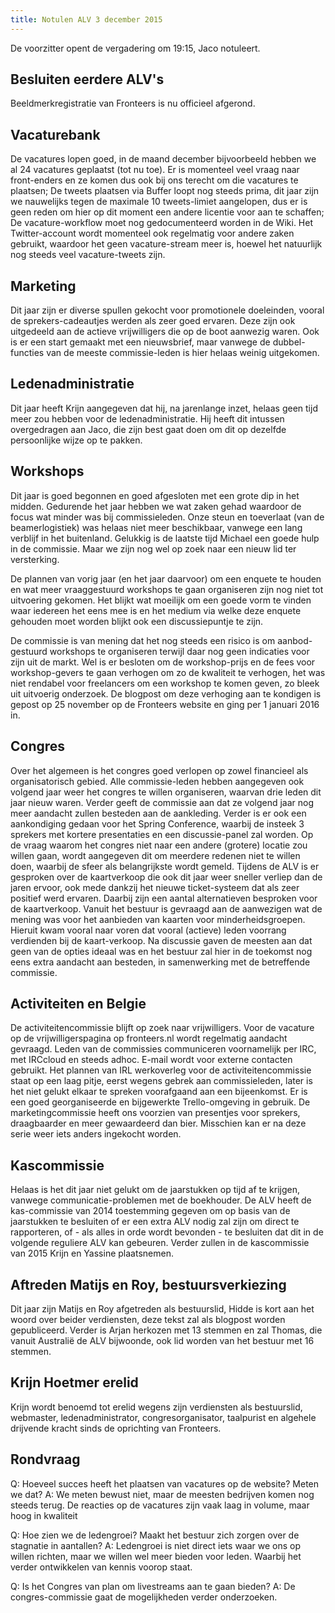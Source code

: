 ```yaml
---
title: Notulen ALV 3 december 2015
---
```


De voorzitter opent de vergadering om 19:15, Jaco notuleert.

## Besluiten eerdere ALV's

Beeldmerkregistratie van Fronteers is nu officieel afgerond.

## Vacaturebank

De vacatures lopen goed, in de maand december bijvoorbeeld hebben we al 24 vacatures geplaatst (tot nu toe). Er is momenteel veel vraag naar front-enders en ze komen dus ook bij ons terecht om die vacatures te plaatsen;
De tweets plaatsen via Buffer loopt nog steeds prima, dit jaar zijn we nauwelijks tegen de maximale 10 tweets-limiet aangelopen, dus er is geen reden om hier op dit moment een andere licentie voor aan te schaffen;
De vacature-workflow moet nog gedocumenteerd worden in de Wiki. Het Twitter-account wordt momenteel ook regelmatig voor andere zaken gebruikt, waardoor het geen vacature-stream meer is, hoewel het natuurlijk nog steeds veel vacature-tweets zijn.

## Marketing

Dit jaar zijn er diverse spullen gekocht voor promotionele doeleinden, vooral de sprekers-cadeautjes werden als zeer goed ervaren. Deze zijn ook uitgedeeld aan de actieve vrijwilligers die op de boot aanwezig waren. Ook is er een start gemaakt met een nieuwsbrief, maar vanwege de dubbel-functies van de meeste commissie-leden is hier helaas weinig uitgekomen.

## Ledenadministratie

Dit jaar heeft Krijn aangegeven dat hij, na jarenlange inzet, helaas geen tijd meer zou hebben voor de ledenadministratie. Hij heeft dit intussen overgedragen aan Jaco, die zijn best gaat doen om dit op dezelfde persoonlijke wijze op te pakken.

## Workshops

Dit jaar is goed begonnen en goed afgesloten met een grote dip in het midden. Gedurende het jaar hebben we wat zaken gehad waardoor de focus wat minder was bij commissieleden. Onze steun en toeverlaat (van de beamerlogistiek) was helaas niet meer beschikbaar, vanwege een lang verblijf in het buitenland. Gelukkig is de laatste tijd Michael een goede hulp in de commissie. Maar we zijn nog wel op zoek naar een nieuw lid ter versterking.

De plannen van vorig jaar (en het jaar daarvoor) om een enquete te houden en wat meer vraaggestuurd workshops te gaan organiseren zijn nog niet tot uitvoering gekomen. Het blijkt wat moeilijk om een goede vorm te vinden waar iedereen het eens mee is en het medium via welke deze enquete gehouden moet worden blijkt ook een discussiepuntje te zijn.

De commissie is van mening dat het nog steeds een risico is om aanbod-gestuurd workshops te organiseren terwijl daar nog geen indicaties voor zijn uit de markt. Wel is er besloten om de workshop-prijs en de fees voor workshop-gevers te gaan verhogen om zo de kwaliteit te verhogen, het was niet rendabel voor freelancers om een workshop te komen geven, zo bleek uit uitvoerig onderzoek. De blogpost om deze verhoging aan te kondigen is gepost op 25 november op de Fronteers website en ging per 1 januari 2016 in.

## Congres

Over het algemeen is het congres goed verlopen op zowel financieel als organisatorisch gebied. Alle commissie-leden hebben aangegeven ook volgend jaar weer het congres te willen organiseren, waarvan drie leden dit jaar nieuw waren. Verder geeft de commissie aan dat ze volgend jaar nog meer aandacht zullen besteden aan de aankleding. Verder is er ook een aankondiging gedaan voor het Spring Conference, waarbij de insteek 3 sprekers met kortere presentaties en een discussie-panel zal worden. Op de vraag waarom het congres niet naar een andere (grotere) locatie zou willen gaan, wordt aangegeven dit om meerdere redenen niet te willen doen, waarbij de sfeer als belangrijkste wordt gemeld. Tijdens de ALV is er gesproken over de kaartverkoop die ook dit jaar weer sneller verliep dan de jaren ervoor, ook mede dankzij het nieuwe ticket-systeem dat als zeer positief werd ervaren. Daarbij zijn een aantal alternatieven besproken voor de kaartverkoop. Vanuit het bestuur is gevraagd aan de aanwezigen wat de mening was voor het aanbieden van kaarten voor minderheidsgroepen. Hieruit kwam vooral naar voren dat vooral (actieve) leden voorrang verdienden bij de kaart-verkoop. Na discussie gaven de meesten aan dat geen van de opties ideaal was en het bestuur zal hier in de toekomst nog eens extra aandacht aan besteden, in samenwerking met de betreffende commissie.

## Activiteiten en Belgie

De activiteitencommissie blijft op zoek naar vrijwilligers. Voor de vacature op de vrijwilligerspagina op fronteers.nl wordt regelmatig aandacht gevraagd. Leden van de commissies communiceren voornamelijk per IRC, met IRCcloud en steeds adhoc. E-mail wordt voor externe contacten gebruikt. Het plannen van IRL werkoverleg voor de activiteitencommissie staat op een laag pitje, eerst wegens gebrek aan commissieleden, later is het niet gelukt elkaar te spreken voorafgaand aan een bijeenkomst. Er is een goed georganiseerde en bijgewerkte Trello-omgeving in gebruik. De marketingcommissie heeft ons voorzien van presentjes voor sprekers, draagbaarder en meer gewaardeerd dan bier. Misschien kan er na deze serie weer iets anders ingekocht worden.

## Kascommissie

Helaas is het dit jaar niet gelukt om de jaarstukken op tijd af te krijgen, vanwege communicatie-problemen met de boekhouder. De ALV heeft de kas-commissie van 2014 toestemming gegeven om op basis van de jaarstukken te besluiten of er een extra ALV nodig zal zijn om direct te rapporteren, of - als alles in orde wordt bevonden - te besluiten dat dit in de volgende reguliere ALV kan gebeuren. Verder zullen in de kascommissie van 2015 Krijn en Yassine plaatsnemen.

## Aftreden Matijs en Roy, bestuursverkiezing

Dit jaar zijn Matijs en Roy afgetreden als bestuurslid, Hidde is kort aan het woord over beider verdiensten, deze tekst zal als blogpost worden gepubliceerd. Verder is Arjan herkozen met 13 stemmen en zal Thomas, die vanuit Australië de ALV bijwoonde, ook lid worden van het bestuur met 16 stemmen.

## Krijn Hoetmer erelid

Krijn wordt benoemd tot erelid wegens zijn verdiensten als bestuurslid, webmaster, ledenadministrator, congresorganisator, taalpurist en algehele drijvende kracht sinds de oprichting van Fronteers.

## Rondvraag

Q: Hoeveel succes heeft het plaatsen van vacatures op de website? Meten we dat?
A: We meten bewust niet, maar de meesten bedrijven komen nog steeds terug. De reacties op de vacatures zijn vaak laag in volume, maar hoog in kwaliteit

Q: Hoe zien we de ledengroei? Maakt het bestuur zich zorgen over de stagnatie in aantallen?
A: Ledengroei is niet direct iets waar we ons op willen richten, maar we willen wel meer bieden voor leden. Waarbij het verder ontwikkelen van kennis voorop staat.

Q: Is het Congres van plan om livestreams aan te gaan bieden?
A: De congres-commissie gaat de mogelijkheden verder onderzoeken.
